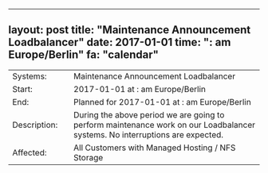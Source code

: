 --- 
 layout: post 
 title: "Maintenance Announcement Loadbalancer" 
 date: 2017-01-01 
 time: ": am Europe/Berlin" 
 fa: "calendar" 
 --- 
 |                   |   |                                                                      | 
 |-------------------|---|----------------------------------------------------------------------| 
 | Systems:          |   | Maintenance Announcement Loadbalancer| 
 | Start:            |   | 2017-01-01 at : am Europe/Berlin | 
 | End:              |   | Planned for 2017-01-01 at : am  Europe/Berlin | 
 | Description:      |   | During the above period we are going to perform maintenance work on our Loadbalancer systems. No interruptions are expected. | 
 | Affected:         |   |All Customers with Managed Hosting / NFS Storage | 
